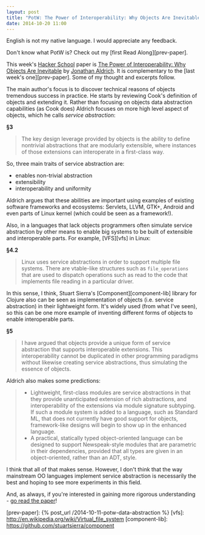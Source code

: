 ```yaml
---
layout: post
title: "PotW: The Power of Interoperability: Why Objects Are Inevitable"
date: 2014-10-20 11:00
---
```


<p class="small center">
English is not my native language. I would appreciate any feedback.
</p>

Don't know what PotW is? Check out my [first Read Along][prev-paper].

This week's [Hacker School][hs] paper is [The Power of Interoperability: Why
Objects Are Inevitable][paper] by [Jonathan Aldrich][author]. It is
complementary to the [last week's one][prev-paper]. Some of my thought and
excerpts follow.

The main author's focus is to discover technical reasons of objects tremendous
success in practice. He starts by reviewing Cook's definition of objects and
extending it. Rather than focusing on objects data abstraction capabilities (as
Cook does) Aldrich focuses on more high level aspect of objects, which he calls
*service abstraction*:

**§3**
> The key design leverage provided by objects is the ability to define
> nontrivial abstractions that are modularly extensible, where instances of
> those extensions can interoperate in a first-class way.  

So, three main traits of service abstraction are:

- enables non-trivial abstraction
- extensibility
- interoperability and uniformity

Aldrich argues that these abilities are important using examples of existing
software frameworks and ecosystems: Servlets, LLVM, GTK+, Android and even parts
of Linux kernel (which could be seen as a framework!).  

Also, in a languages that lack objects programmers often simulate service
abstraction by other means to enable big systems to be built of extensible and
interoperable parts. For example, [VFS][vfs] in Linux:

**§4.2**
> Linux uses service abstractions in order to support multiple file systems.
> There are vtable-like structures such as `file_operations` that are used to
> dispatch operations such as read to the code that implements file reading in a
> particular driver.

In this sense, I think, Stuart Sierra's [Component][component-lib] library for
Clojure also can be seen as implementation of objects (i.e. service abstraction)
in their lightweight form. It's widely used (from what I've seen), so this can
be one more example of inventing different forms of objects to enable
interoperable parts.  

**§5**
> I have argued that objects provide a unique form of service abstraction that
> supports interoperable extensions. This interoperability cannot be duplicated
> in other programming paradigms without likewise creating service abstractions,
> thus simulating the essence of objects.

Aldrich also makes some predictions:

> - Lightweight, first-class modules are service abstractions in that they
>   provide unanticipated extension of rich abstractions, and interoperability
>   of the extensions via module signature subtyping. If such a module system is
>   added to a language, such as Standard ML, that does not currently have good
>   support for objects, framework-like designs will begin to show up in the
>   enhanced language.
> - A practical, statically typed object-oriented language can be designed to
>   support Newspeak-style modules that are parametric in their dependencies,
>   provided that all types are given in an object-oriented, rather than an ADT,
>   style.

I think that all of that makes sense. However, I don't think that the way
mainstream OO languages implement service abstraction is necessarily the best
and hoping to see more experiments in this field.

And, as always, if you're interested in gaining more rigorous understanding -
[go read the paper][paper]!



[paper]: https://www.cs.cmu.edu/~aldrich/papers/objects-essay.pdf
[author]: https://www.cs.cmu.edu/~aldrich/
[hs]: https://www.hackerschool.com/blog/48-paper-of-the-week-the-power-of-interoperability-why-objects-are-inevitable
[prev-paper]: {% post_url /2014-10-11-potw-data-abstraction %}
[vfs]: http://en.wikipedia.org/wiki/Virtual_file_system
[component-lib]: https://github.com/stuartsierra/component
